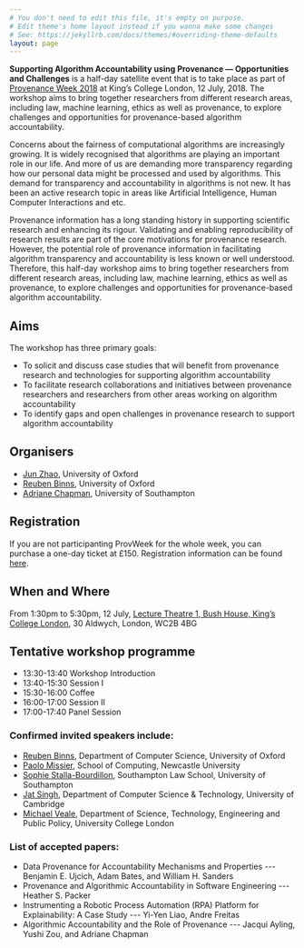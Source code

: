 ```yaml
---
# You don't need to edit this file, it's empty on purpose.
# Edit theme's home layout instead if you wanna make some changes
# See: https://jekyllrb.com/docs/themes/#overriding-theme-defaults
layout: page
---
```


**Supporting Algorithm Accountability using Provenance — Opportunities and Challenges** is a half-day satellite event that is to take place as part of [Provenance Week 2018](http://provenanceweek2018.org) at King’s College London, 12 July, 2018. The workshop aims to bring together researchers from different research areas, including law, machine learning, ethics as well as provenance, to explore challenges and opportunities for provenance-based algorithm accountability.

Concerns about the fairness of computational algorithms are increasingly growing. It is widely recognised that algorithms are playing an important role in our life. And more of us are demanding more transparency regarding how our personal data might be processed and used by algorithms. This demand for transparency and accountability in algorithms is not new. It has been an active research topic in areas like Artificial Intelligence, Human Computer Interactions and etc. 

Provenance information has a long standing history in supporting scientific research and enhancing its rigour. Validating and enabling reproducibility of research results are part of the core motivations for provenance research. However, the potential role of provenance information in facilitating algorithm transparency and accountability is less known or well understood. Therefore, this half-day workshop aims to bring together researchers from different research areas, including law, machine learning, ethics as well as provenance, to explore challenges and opportunities for provenance-based algorithm accountability.

## Aims

The workshop has three primary goals:
* To solicit and discuss case studies that will benefit from provenance research and technologies for supporting algorithm accountability
* To facilitate research collaborations and initiatives between provenance researchers and researchers from other areas working on algorithm accountability
* To identify gaps and open challenges in provenance research to support algorithm accountability

## Organisers
* [Jun Zhao](https://sites.google.com/site/junzhaohome/), University of Oxford
* [Reuben Binns](https://www.reubenbinns.com), University of Oxford
* [Adriane Chapman](https://www.ecs.soton.ac.uk/people/ac1n16), University of Southampton

## Registration

If you are not participanting ProvWeek for the whole week, you can purchase a one-day ticket at £150. Registration information can be found [here](http://provenanceweek2018.org/registration/).

## When and Where
From 1:30pm to 5:30pm, 12 July, [Lecture Theatre 1, Bush House, King’s College London](http://provenanceweek2018.org/location/), 30 Aldwych, London, WC2B 4BG

## Tentative workshop programme
* 13:30-13:40 Workshop Introduction
* 13:40-15:30 Session I
* 15:30-16:00 Coffee
* 16:00-17:00 Session II
* 17:00-17:40 Panel Session

### Confirmed invited speakers include:
* [Reuben Binns](https://www.reubenbinns.com), Department of Computer Science, University of Oxford
* [Paolo Missier](https://sites.google.com/site/paolomissier/), School of Computing, Newcastle University
* [Sophie Stalla-Bourdillon](https://www.southampton.ac.uk/law/about/staff/sophie_stalla.page), Southampton Law School, University of Southampton
* [Jat Singh](http://www.cl.cam.ac.uk/~js573/), Department of Computer Science & Technology, University of Cambridge
* [Michael Veale](http://michae.lv), Department of Science, Technology, Engineering and Public Policy, University College London

### List of accepted papers:
* Data Provenance for Accountability Mechanisms and Properties --- Benjamin E. Ujcich, Adam Bates, and William H. Sanders
* Provenance and Algorithmic Accountability in Software Engineering --- Heather S. Packer
* Instrumenting a Robotic Process Automation (RPA) Platform for Explainability: A Case Study --- Yi-Yen Liao, Andre Freitas
* Algorithmic Accountability and the Role of Provenance --- Jacqui Ayling, Yushi Zou, and Adriane Chapman
